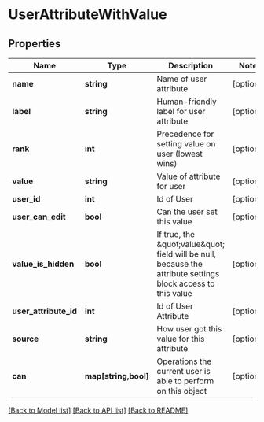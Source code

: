 # UserAttributeWithValue

## Properties
Name | Type | Description | Notes
------------ | ------------- | ------------- | -------------
**name** | **string** | Name of user attribute | [optional] 
**label** | **string** | Human-friendly label for user attribute | [optional] 
**rank** | **int** | Precedence for setting value on user (lowest wins) | [optional] 
**value** | **string** | Value of attribute for user | [optional] 
**user_id** | **int** | Id of User | [optional] 
**user_can_edit** | **bool** | Can the user set this value | [optional] 
**value_is_hidden** | **bool** | If true, the \&quot;value\&quot; field will be null, because the attribute settings block access to this value | [optional] 
**user_attribute_id** | **int** | Id of User Attribute | [optional] 
**source** | **string** | How user got this value for this attribute | [optional] 
**can** | **map[string,bool]** | Operations the current user is able to perform on this object | [optional] 

[[Back to Model list]](../README.md#documentation-for-models) [[Back to API list]](../README.md#documentation-for-api-endpoints) [[Back to README]](../README.md)


